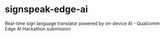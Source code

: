 # signspeak-edge-ai
Real-time sign language translator powered by on-device AI - Qualcomm Edge AI Hackathon submission
